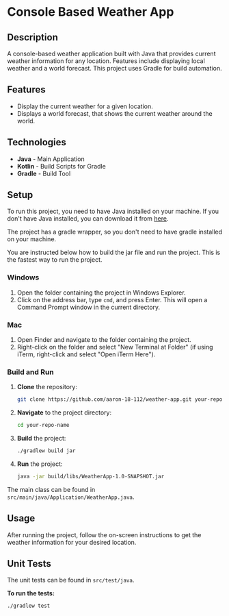 # Console Based Weather App

## Description
A console-based weather application built with Java that provides current weather information for any location. Features include displaying local weather and a world forecast. This project uses Gradle for build automation.

## Features
- Display the current weather for a given location.
- Displays a world forecast, that shows the current weather around the world.
  
## Technologies
- **Java** - Main Application
- **Kotlin** - Build Scripts for Gradle
- **Gradle** - Build Tool

## Setup
To run this project, you need to have Java installed on your machine. If you don't have Java installed, you can download it from [here](https://www.java.com/en/download/).

The project has a gradle wrapper, so you don't need to have gradle installed on your machine.

You are instructed below how to build the jar file and run the project. This is the fastest way to run the project.

### Windows
1. Open the folder containing the project in Windows Explorer.
2. Click on the address bar, type `cmd`, and press Enter. This will open a Command Prompt window in the current directory.

### Mac
1. Open Finder and navigate to the folder containing the project.
2. Right-click on the folder and select "New Terminal at Folder" (if using iTerm, right-click and select "Open iTerm Here").

### Build and Run
1. **Clone** the repository:
    ```bash
    git clone https://github.com/aaron-18-112/weather-app.git your-repo-name
    ```

2. **Navigate** to the project directory:
    ```bash
    cd your-repo-name
    ```

3. **Build** the project:
    ```bash
    ./gradlew build jar
    ```
    
4. **Run** the project:
    ```bash
    java -jar build/libs/WeatherApp-1.0-SNAPSHOT.jar
    ```

The main class can be found in `src/main/java/Application/WeatherApp.java`.
    
## Usage
After running the project, follow the on-screen instructions to get the weather information for your desired location.

## Unit Tests
The unit tests can be found in `src/test/java`.

**To run the tests:**
```bash
./gradlew test
```
